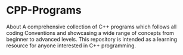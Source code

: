 # CPP-Programs
About A comprehensive collection of C++ programs which follows all coding Conventions and showcasing a wide range of concepts from beginner to advanced levels. This repository is intended as a learning resource for anyone interested in C++ programming.
